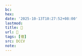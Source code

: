 ```yaml
---
bc:
hex:
date: '2025-10-13T10:27:52+08:00'
lastmod:
title: 􄍊
url: 􄍊
tags: [㣶]
src: DCCV
note:
---
```

